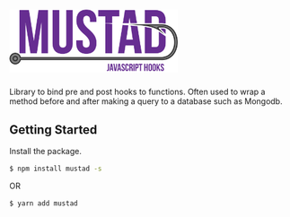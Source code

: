 <h1>
  <img src="fixtures/logo.png" width="300" />
</h1>

Library to bind pre and post hooks to functions. Often used to wrap a method before and after making a query to a database such as Mongodb.

## Getting Started

Install the package.

```sh
$ npm install mustad -s
```

OR

```sh
$ yarn add mustad
```

